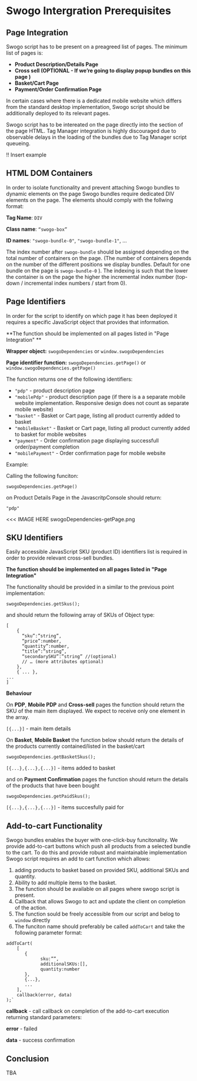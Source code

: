 # Swogo Intergration Prerequisites

## Page Integration

Swogo script has to be present on a preagreed list of pages. The minimum list of pages is:

- **Product Description/Details Page**
- **Cross sell (OPTIONAL - If we’re going to display popup bundles on this page )**
- **Basket/Cart Page**
- **Payment/Order Confirmation Page**

In certain cases where there is a dedicated mobile website which differs from the standard desktop implementation, Swogo script should be additionally deployed to its relevant pages.

Swogo script has to be intereated on the page directly into the <HEAD> section of the page HTML.
Tag Manager integration is highly discouraged due to observable delays in the loading of the bundles due to Tag Manager script queueing. 
  
 !! Insert example 
  
  
## HTML DOM Containers
In order to isolate functionality and prevent attaching Swogo bundles to dynamic elements on the page Swogo bundles require dedicated DIV elements on the page. The elements should comply with the follwing format:

**Tag Name**: `DIV`

**Class name**: `“swogo-box”`

**ID names**: `"swogo-bundle-0"`, `"swogo-bundle-1"`, …

The index number after `swogo-bundle` should be assigned depending on the total number of containers on the page. (The number of containers depends on the number of the different positions we display bundles. Default for one bundle on the page is `swogo-bundle-0` ). The indexing is such that the lower the container is on the page the higher the incremental index number (top-down / incremental index numbers / start from 0).
  
  
## Page Identifiers
In order for the script to identify on which page it has been deployed it requires a specific JavaScript object that provides that information. 

**The function should be implemented on all pages listed in "Page Integration" **

**Wrapper object:**  `swogoDependencies` or `window.swogoDependencies`

**Page identifier function:** `swogoDependencies.getPage()` or `window.swogoDependencies.getPage()`

The function returns one of the following identifiers:
- `"pdp"` - product description page
- `"mobilePdp"` - product description page (if there is a a separate mobile website implementation. Responsive design does not count as separate mobile website)
- `"basket"` - Basket or Cart page, listing all product currently added to basket
- `"mobileBasket"` - Basket or Cart page, listing all product currently added to basket for mobile websites
- `"payment"` - Order confirmation page displaying successfull order/payment completion 
- `"mobilePayment"` - Order confirmation page for mobile website

Example:

Calling the following funciton:

`swogoDependencies.getPage()` 

on Product Details Page in the JavascritpConsole should return:

`"pdp"` 


<<< IMAGE HERE swogoDependencies-getPage.png


## SKU Identifiers

Easily accessible JavasScript SKU (product ID) identifiers list is required in order to provide relevant cross-sell bundles.

**The function should be implemented on all pages listed in "Page Integration"**

The functionality should be provided in a similar to the previous point implementation:

`swogoDependencies.getSkus();`

and should return the following array of SKUs of Object type:

```
[ 
    {
      “sku”:”string”,
      “price”:number,
      “quantity”:number,
      “title”:”string”,
      “secondarySKU”:”string” //(optional)
      // … (more attributes optional)
    }, 
    { ... },
...
]
```

**Behaviour**

On **PDP**, **Mobile PDP** and **Cross-sell** pages the function should return the SKU of the main item displayed. 
We expect to receive only one element in the array.

`[{...}]`  - main item details


On **Basket**, **Mobile Basket** the function below should return the details of the products currently contained/listed in the basket/cart

`swogoDependencies.getBasketSkus();`

`[{...},{...},{...}]` - items added to basket


and on **Payment Confirmation** pages the function should return the details of the products that have been bought

`swogoDependencies.getPaidSkus();`

`[{...},{...},{...}]` - items succesfully paid for


## Add-to-cart Functionality

Swogo bundles enables the buyer with one-click-buy funcitonality. We provide add-to-cart buttons which push all products from a selected bundle to the cart. To do this and provide robust and maintainable implementation Swogo script requires an add to cart function which allows:
1. adding products to basket based on provided SKU, additional SKUs and quantity. 
2. Ability to add multiple items to the basket. 
3. The function should be available on all pages where swogo script is present.
4. Callback that allows Swogo to act and update the client on completion of the action.
5. The function sould be freely accessible from our script and belog to `window` directly
6. The funciton name should preferably be called `addToCart` and take the following parameter format:

```
addToCart(
    [
       {
	         sku:””,   
	         additionalSKUs:[],
	         quantity:number
       },
       {...},
       ... 
    ],
    callback(error, data)
);`

```
**callback** - call callback on completion of the add-to-cart execution returning standard parameters:

**error** - failed

**data** - success confirmation  


## Conclusion 

TBA


